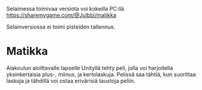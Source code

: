 Selaimessa toimivaa versiota voi kokeilla PC:llä https://sharemygame.com/@Julbbi/matikka

Selainversiossa ei toimi pisteiden tallennus.

# Matikka
Alakoulun aloittavalle lapselle Unityllä tehty peli, jolla voi harjoitella yksinkertaisia plus-, miinus, ja kertolaskuja. 
Pelissä saa tähtiä, kun suorittaa laskuja ja tähdillä voi ostaa erivärisiä taustoja peliin.
